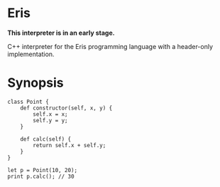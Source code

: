 # Eris

**This interpreter is in an early stage.**

C++ interpreter for the Eris programming language with a header-only implementation. 

# Synopsis
```
class Point {
    def constructor(self, x, y) {
        self.x = x;
        self.y = y;
    }

    def calc(self) {
        return self.x + self.y;
    }
}

let p = Point(10, 20);
print p.calc(); // 30
```
